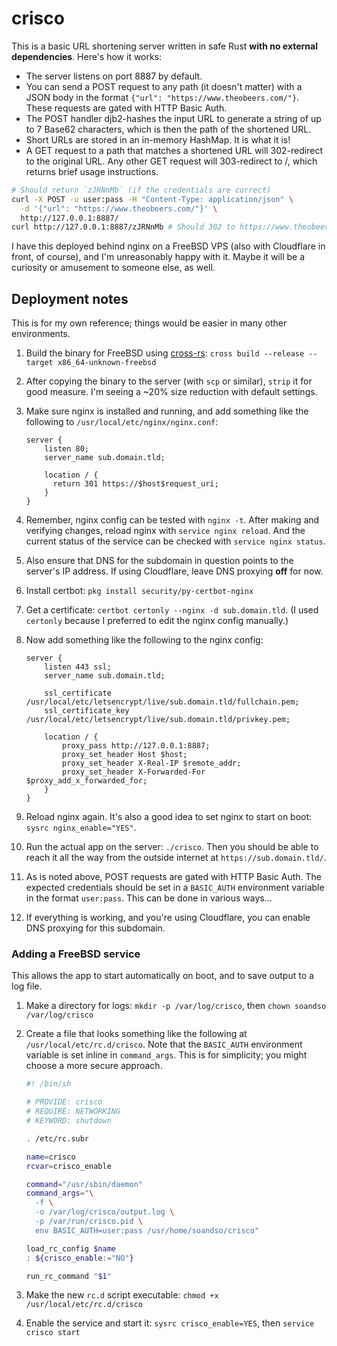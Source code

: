 # crisco

This is a basic URL shortening server written in safe Rust **with no external
dependencies**. Here's how it works:

- The server listens on port 8887 by default.
- You can send a POST request to any path (it doesn't matter) with a JSON body
  in the format `{"url": "https://www.theobeers.com/"}`. These requests are
  gated with HTTP Basic Auth.
- The POST handler djb2-hashes the input URL to generate a string of up to 7
  Base62 characters, which is then the path of the shortened URL.
- Short URLs are stored in an in-memory HashMap. It is what it is!
- A GET request to a path that matches a shortened URL will 302-redirect to the
  original URL. Any other GET request will 303-redirect to /, which returns
  brief usage instructions.

```sh
# Should return `zJRNnMb` (if the credentials are correct)
curl -X POST -u user:pass -H "Content-Type: application/json" \
  -d '{"url": "https://www.theobeers.com/"}' \
  http://127.0.0.1:8887/
curl http://127.0.0.1:8887/zJRNnMb # Should 302 to https://www.theobeers.com/
```

I have this deployed behind nginx on a FreeBSD VPS (also with Cloudflare in
front, of course), and I'm unreasonably happy with it. Maybe it will be a
curiosity or amusement to someone else, as well.

## Deployment notes

This is for my own reference; things would be easier in many other environments.

1. Build the binary for FreeBSD using
   [cross-rs](https://github.com/cross-rs/cross):
   `cross build --release --target x86_64-unknown-freebsd`

2. After copying the binary to the server (with `scp` or similar), `strip` it
   for good measure. I'm seeing a ~20% size reduction with default settings.

3. Make sure nginx is installed and running, and add something like the
   following to `/usr/local/etc/nginx/nginx.conf`:

   ```nginx
   server {
       listen 80;
       server_name sub.domain.tld;

       location / {
         return 301 https://$host$request_uri;
       }
   }
   ```

4. Remember, nginx config can be tested with `nginx -t`. After making and
   verifying changes, reload nginx with `service nginx reload`. And the current
   status of the service can be checked with `service nginx status`.

5. Also ensure that DNS for the subdomain in question points to the server's IP
   address. If using Cloudflare, leave DNS proxying **off** for now.

6. Install certbot: `pkg install security/py-certbot-nginx`

7. Get a certificate: `certbot certonly --nginx -d sub.domain.tld`. (I used
   `certonly` because I preferred to edit the nginx config manually.)

8. Now add something like the following to the nginx config:

   ```nginx
   server {
       listen 443 ssl;
       server_name sub.domain.tld;

       ssl_certificate /usr/local/etc/letsencrypt/live/sub.domain.tld/fullchain.pem;
       ssl_certificate_key /usr/local/etc/letsencrypt/live/sub.domain.tld/privkey.pem;

       location / {
           proxy_pass http://127.0.0.1:8887;
           proxy_set_header Host $host;
           proxy_set_header X-Real-IP $remote_addr;
           proxy_set_header X-Forwarded-For $proxy_add_x_forwarded_for;
       }
   }
   ```

9. Reload nginx again. It's also a good idea to set nginx to start on boot:
   `sysrc nginx_enable="YES"`.

10. Run the actual app on the server: `./crisco`. Then you should be able to
    reach it all the way from the outside internet at `https://sub.domain.tld/`.

11. As is noted above, POST requests are gated with HTTP Basic Auth. The
    expected credentials should be set in a `BASIC_AUTH` environment variable in
    the format `user:pass`. This can be done in various ways...

12. If everything is working, and you're using Cloudflare, you can enable DNS
    proxying for this subdomain.

### Adding a FreeBSD service

This allows the app to start automatically on boot, and to save output to a log
file.

1. Make a directory for logs: `mkdir -p /var/log/crisco`, then
   `chown soandso /var/log/crisco`

2. Create a file that looks something like the following at
   `/usr/local/etc/rc.d/crisco`. Note that the `BASIC_AUTH` environment variable
   is set inline in `command_args`. This is for simplicity; you might choose a
   more secure approach.

   ```sh
   #! /bin/sh

   # PROVIDE: crisco
   # REQUIRE: NETWORKING
   # KEYWORD: shutdown

   . /etc/rc.subr

   name=crisco
   rcvar=crisco_enable

   command="/usr/sbin/daemon"
   command_args="\
     -f \
     -o /var/log/crisco/output.log \
     -p /var/run/crisco.pid \
     env BASIC_AUTH=user:pass /usr/home/soandso/crisco"

   load_rc_config $name
   : ${crisco_enable:="NO"}

   run_rc_command "$1"
   ```

3. Make the new `rc.d` script executable: `chmod +x /usr/local/etc/rc.d/crisco`

4. Enable the service and start it: `sysrc crisco_enable=YES`, then
   `service crisco start`
